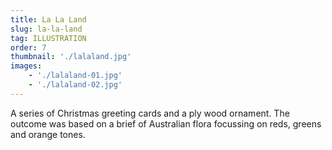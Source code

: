 ```yaml
---
title: La La Land
slug: la-la-land
tag: ILLUSTRATION
order: 7
thumbnail: './lalaland.jpg'
images:
    - './lalaland-01.jpg'
    - './lalaland-02.jpg'
---
```


A series of Christmas greeting cards and a ply wood ornament. The outcome was based on a brief of Australian flora focussing on reds, greens and orange tones.
